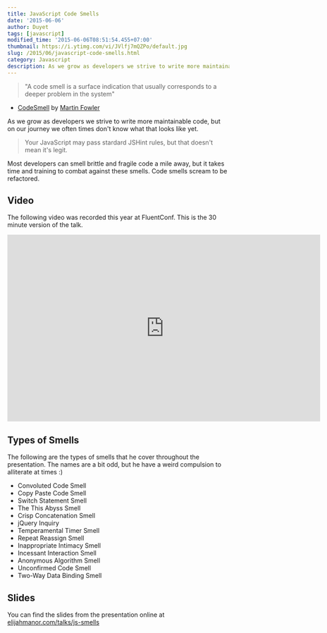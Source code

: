 ```yaml
---
title: JavaScript Code Smells
date: '2015-06-06'
author: Duyet
tags: [javascript]
modified_time: '2015-06-06T08:51:54.455+07:00'
thumbnail: https://i.ytimg.com/vi/JVlfj7mQZPo/default.jpg
slug: /2015/06/javascript-code-smells.html
category: Javascript
description: As we grow as developers we strive to write more maintainable code, but on our journey we often times don't know what that looks like yet.
---
```


> "A code smell is a surface indication that usually corresponds to a deeper problem in the system"

- [CodeSmell](http://martinfowler.com/bliki/CodeSmell.html) by [Martin Fowler](http://twitter.com/martinfowler)

As we grow as developers we strive to write more maintainable code, but on our journey we often times don't know what that looks like yet.

> Your JavaScript may pass stardard JSHint rules, but that doesn't mean it's legit.

Most developers can smell brittle and fragile code a mile away, but it takes time and training to combat against these smells. Code smells scream to be refactored.

## Video

The following video was recorded this year at FluentConf. This is the 30 minute version of the talk.

<iframe allowfullscreen="" frameborder="0" height="424" src="https://www.youtube.com/embed/JVlfj7mQZPo" width="710"></iframe>

## Types of Smells

The following are the types of smells that he cover throughout the presentation. The names are a bit odd, but he have a weird compulsion to alliterate at times :)

- Convoluted Code Smell
- Copy Paste Code Smell
- Switch Statement Smell
- The This Abyss Smell
- Crisp Concatenation Smell
- jQuery Inquiry
- Temperamental Timer Smell
- Repeat Reassign Smell
- Inappropriate Intimacy Smell
- Incessant Interaction Smell
- Anonymous Algorithm Smell
- Unconfirmed Code Smell
- Two-Way Data Binding Smell

## Slides

You can find the slides from the presentation online at [elijahmanor.com/talks/js-smells](http://elijahmanor.com/talks/js-smells)
